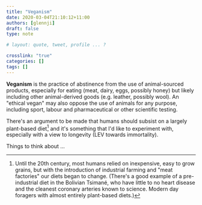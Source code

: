```yaml
---
title: "Veganism"
date: 2020-03-04T21:10:12+11:00
authors: [glennji]
draft: false
type: note

# layout: quote, tweet, profile ... ?

crosslink: "true"
categories: []
tags: []
---
```


**Veganism** is the practice of abstinence from the use of animal-sourced products, especially for eating (meat, dairy, eggs, possibly honey) but likely including other animal-derived goods (e.g. leather, possibly wool). An "ethical vegan" may also oppose the use of animals for any purpose, including sport, labour and pharmaceutical or other scientific testing.

There's an argument to be made that humans should subsist on a largely plant-based diet[^1] and it's something that I'd like to experiment with, especially with a view to longevity (LEV towards immortality). 

Things to think about ...



[^1]: Until the 20th century, most humans relied on inexpensive, easy to grow grains, but with the introduction of industrial farming and "meat factories" our diets began to change. (There's a good example of a pre-industrial diet in the Bolivian Tsimané, who have little to no heart disease and the cleanest coronary arteries known to science. Modern day foragers with almost entirely plant-based diets.)


